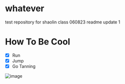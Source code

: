 # whatever
test repository for shaolin class 060823
readme update 1

# How To Be Cool
- [x] Run
- [x] Jump
- [x] Go Tanning

![image](whatever\images\coolguy.png)
